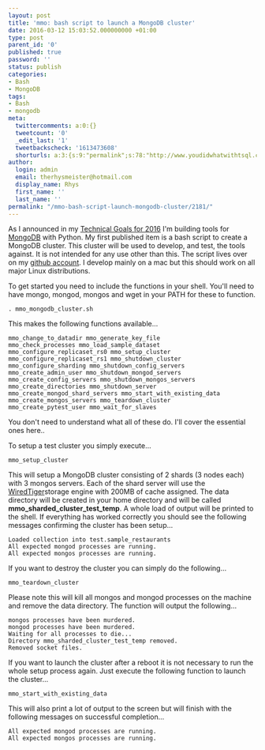 ```yaml
---
layout: post
title: 'mmo: bash script to launch a MongoDB cluster'
date: 2016-03-12 15:03:52.000000000 +01:00
type: post
parent_id: '0'
published: true
password: ''
status: publish
categories:
- Bash
- MongoDB
tags:
- Bash
- mongodb
meta:
  twittercomments: a:0:{}
  tweetcount: '0'
  _edit_last: '1'
  tweetbackscheck: '1613473608'
  shorturls: a:3:{s:9:"permalink";s:78:"http://www.youdidwhatwithtsql.com/mmo-bash-script-launch-mongodb-cluster/2181/";s:7:"tinyurl";s:26:"http://tinyurl.com/gs2w3hb";s:4:"isgd";s:19:"http://is.gd/3LV28r";}
author:
  login: admin
  email: therhysmeister@hotmail.com
  display_name: Rhys
  first_name: ''
  last_name: ''
permalink: "/mmo-bash-script-launch-mongodb-cluster/2181/"
---
```

As I announced in my [Technical Goals for 2016](http://www.youdidwhatwithtsql.com/technical-goals-2016/2171/)&nbsp;I'm building tools for [MongoDB](https://www.mongodb.org/) with Python. My first published item is a bash script to create a MongoDB cluster. This cluster will be used to develop, and test, the tools against. It is not intended for any use other than this. The script lives over on my [github account](https://github.com/rhysmeister/mmo). I develop mainly on a mac but this should work on all major Linux distributions.

To get started you need to include the functions in your shell. You'll need to have mongo, mongod, mongos and wget in your PATH for these to function.

```
. mmo_mongodb_cluster.sh
```

This makes the following functions available...

```
mmo_change_to_datadir mmo_generate_key_file
mmo_check_processes mmo_load_sample_dataset
mmo_configure_replicaset_rs0 mmo_setup_cluster
mmo_configure_replicaset_rs1 mmo_shutdown_cluster
mmo_configure_sharding mmo_shutdown_config_servers
mmo_create_admin_user mmo_shutdown_mongod_servers
mmo_create_config_servers mmo_shutdown_mongos_servers
mmo_create_directories mmo_shutdown_server
mmo_create_mongod_shard_servers mmo_start_with_existing_data
mmo_create_mongos_servers mmo_teardown_cluster
mmo_create_pytest_user mmo_wait_for_slaves
```

You don't need to understand what all of these do. I'll cover the essential ones here..

To setup a test cluster you simply execute...

```
mmo_setup_cluster
```

This will setup a MongoDB cluster consisting of 2 shards (3 nodes each) with 3 mongos servers. Each of the shard server will use the [WiredTiger](https://docs.mongodb.org/v3.2/core/wiredtiger/)storage engine with 200MB of cache assigned. The data directory will be created in your home directory and will be called&nbsp; **mmo\_sharded\_cluster\_test\_temp**. A whole load of output will be printed to the shell. If everything has worked correctly you should see the following messages confirming the cluster has been setup...

```
Loaded collection into test.sample_restaurants
All expected mongod processes are running.
All expected mongos processes are running.
```

If you want to destroy the cluster you can simply do the following...

```
mmo_teardown_cluster
```

Please note this will kill all mongos and mongod processes on the machine and remove the data directory. The function will output the following...

```
mongos processes have been murdered.
mongod processes have been murdered.
Waiting for all processes to die...
Directory mmo_sharded_cluster_test_temp removed.
Removed socket files.
```

If you want to launch the cluster after a reboot it is not necessary to run the whole setup process again. Just execute the following function to launch the cluster...

```
mmo_start_with_existing_data
```

This will also print a lot of output to the screen but will finish with the following messages on successful completion...

```
All expected mongod processes are running.
All expected mongos processes are running.
```
